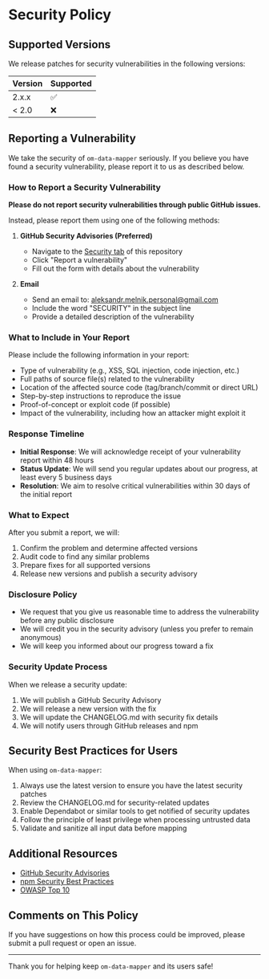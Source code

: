 # Security Policy

## Supported Versions

We release patches for security vulnerabilities in the following versions:

| Version | Supported          |
| ------- | ------------------ |
| 2.x.x   | :white_check_mark: |
| < 2.0   | :x:                |

## Reporting a Vulnerability

We take the security of `om-data-mapper` seriously. If you believe you have found a security vulnerability, please report it to us as described below.

### How to Report a Security Vulnerability

**Please do not report security vulnerabilities through public GitHub issues.**

Instead, please report them using one of the following methods:

1. **GitHub Security Advisories (Preferred)**
   - Navigate to the [Security tab](https://github.com/Isqanderm/data-mapper/security/advisories) of this repository
   - Click "Report a vulnerability"
   - Fill out the form with details about the vulnerability

2. **Email**
   - Send an email to: aleksandr.melnik.personal@gmail.com
   - Include the word "SECURITY" in the subject line
   - Provide a detailed description of the vulnerability

### What to Include in Your Report

Please include the following information in your report:

- Type of vulnerability (e.g., XSS, SQL injection, code injection, etc.)
- Full paths of source file(s) related to the vulnerability
- Location of the affected source code (tag/branch/commit or direct URL)
- Step-by-step instructions to reproduce the issue
- Proof-of-concept or exploit code (if possible)
- Impact of the vulnerability, including how an attacker might exploit it

### Response Timeline

- **Initial Response**: We will acknowledge receipt of your vulnerability report within 48 hours
- **Status Update**: We will send you regular updates about our progress, at least every 5 business days
- **Resolution**: We aim to resolve critical vulnerabilities within 30 days of the initial report

### What to Expect

After you submit a report, we will:

1. Confirm the problem and determine affected versions
2. Audit code to find any similar problems
3. Prepare fixes for all supported versions
4. Release new versions and publish a security advisory

### Disclosure Policy

- We request that you give us reasonable time to address the vulnerability before any public disclosure
- We will credit you in the security advisory (unless you prefer to remain anonymous)
- We will keep you informed about our progress toward a fix

### Security Update Process

When we release a security update:

1. We will publish a GitHub Security Advisory
2. We will release a new version with the fix
3. We will update the CHANGELOG.md with security fix details
4. We will notify users through GitHub releases and npm

## Security Best Practices for Users

When using `om-data-mapper`:

1. Always use the latest version to ensure you have the latest security patches
2. Review the CHANGELOG.md for security-related updates
3. Enable Dependabot or similar tools to get notified of security updates
4. Follow the principle of least privilege when processing untrusted data
5. Validate and sanitize all input data before mapping

## Additional Resources

- [GitHub Security Advisories](https://github.com/Isqanderm/data-mapper/security/advisories)
- [npm Security Best Practices](https://docs.npmjs.com/packages-and-modules/securing-your-code)
- [OWASP Top 10](https://owasp.org/www-project-top-ten/)

## Comments on This Policy

If you have suggestions on how this process could be improved, please submit a pull request or open an issue.

---

Thank you for helping keep `om-data-mapper` and its users safe!

